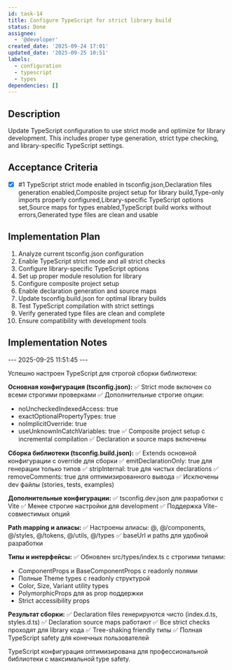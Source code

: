 ```yaml
---
id: task-14
title: Configure TypeScript for strict library build
status: Done
assignee:
  - '@developer'
created_date: '2025-09-24 17:01'
updated_date: '2025-09-25 10:51'
labels:
  - configuration
  - typescript
  - types
dependencies: []
---
```


## Description

Update TypeScript configuration to use strict mode and optimize for library development. This includes proper type generation, strict type checking, and library-specific TypeScript settings.

## Acceptance Criteria
<!-- AC:BEGIN -->
- [x] #1 TypeScript strict mode enabled in tsconfig.json,Declaration files generation enabled,Composite project setup for library build,Type-only imports properly configured,Library-specific TypeScript options set,Source maps for types enabled,TypeScript build works without errors,Generated type files are clean and usable
<!-- AC:END -->


## Implementation Plan

1. Analyze current tsconfig.json configuration
2. Enable TypeScript strict mode and all strict checks
3. Configure library-specific TypeScript options
4. Set up proper module resolution for library
5. Configure composite project setup
6. Enable declaration generation and source maps
7. Update tsconfig.build.json for optimal library builds
8. Test TypeScript compilation with strict settings
9. Verify generated type files are clean and complete
10. Ensure compatibility with development tools

## Implementation Notes



--- 2025-09-25 11:51:45 ---

Успешно настроен TypeScript для строгой сборки библиотеки:

**Основная конфигурация (tsconfig.json):**
✅ Strict mode включен со всеми строгими проверками
✅ Дополнительные строгие опции:
  - noUncheckedIndexedAccess: true
  - exactOptionalPropertyTypes: true
  - noImplicitOverride: true
  - useUnknownInCatchVariables: true
✅ Composite project setup с incremental compilation
✅ Declaration и source maps включены

**Сборка библиотеки (tsconfig.build.json):**
✅ Extends основной конфигурации с override для сборки
✅ emitDeclarationOnly: true для генерации только типов
✅ stripInternal: true для чистых declarations
✅ removeComments: true для оптимизированного вывода
✅ Исключены dev файлы (stories, tests, examples)

**Дополнительные конфигурации:**
✅ tsconfig.dev.json для разработки с Vite
✅ Менее строгие настройки для development
✅ Поддержка Vite-совместимых опций

**Path mapping и алиасы:**
✅ Настроены алиасы: @, @/components, @/styles, @/tokens, @/utils, @/types
✅ baseUrl и paths для удобной разработки

**Типы и интерфейсы:**
✅ Обновлен src/types/index.ts с строгими типами:
  - ComponentProps и BaseComponentProps с readonly полями
  - Полные Theme types с readonly структурой
  - Color, Size, Variant utility types
  - PolymorphicProps для as prop поддержки
  - Strict accessibility props

**Результат сборки:**
✅ Declaration files генерируются чисто (index.d.ts, styles.d.ts)
✅ Declaration source maps работают
✅ Все strict checks проходят для library кода
✅ Tree-shaking friendly типы
✅ Полная TypeScript safety для конечных пользователей

TypeScript конфигурация оптимизирована для профессиональной библиотеки с максимальной type safety.
